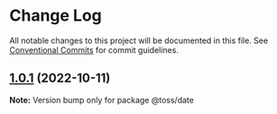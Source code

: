 # Change Log

All notable changes to this project will be documented in this file.
See [Conventional Commits](https://conventionalcommits.org) for commit guidelines.

## [1.0.1](https://github.com/toss/slash/compare/@toss/date@1.0.0...@toss/date@1.0.1) (2022-10-11)

**Note:** Version bump only for package @toss/date
